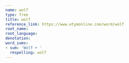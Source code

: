 ```yaml
---
name: wolf
type: free
title: wolf
reference_link: https://www.etymonline.com/word/wolf
root_name: 
root_language: 
denotation: 
word_sums:
- sum: 'Wolf + '
  respelling: wolf
---
```

